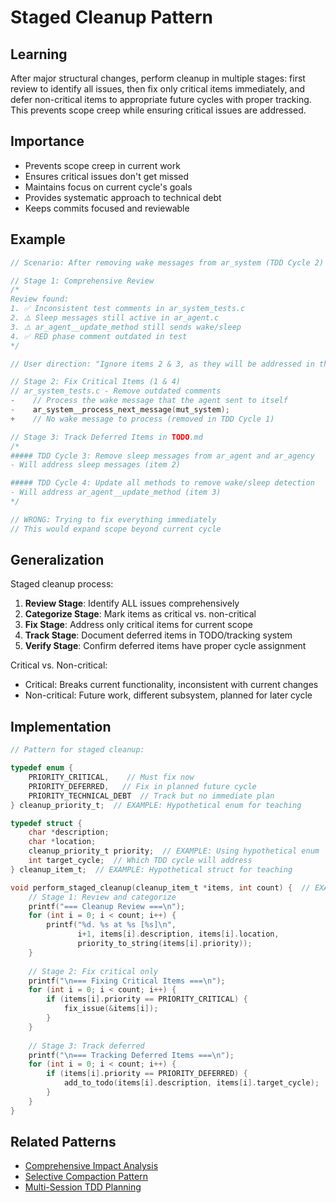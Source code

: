 # Staged Cleanup Pattern

## Learning
After major structural changes, perform cleanup in multiple stages: first review to identify all issues, then fix only critical items immediately, and defer non-critical items to appropriate future cycles with proper tracking. This prevents scope creep while ensuring critical issues are addressed.

## Importance
- Prevents scope creep in current work
- Ensures critical issues don't get missed
- Maintains focus on current cycle's goals
- Provides systematic approach to technical debt
- Keeps commits focused and reviewable

## Example
```c
// Scenario: After removing wake messages from ar_system (TDD Cycle 2)

// Stage 1: Comprehensive Review
/*
Review found:
1. ✅ Inconsistent test comments in ar_system_tests.c 
2. ⚠️ Sleep messages still active in ar_agent.c
3. ⚠️ ar_agent__update_method still sends wake/sleep
4. ✅ RED phase comment outdated in test
*/

// User direction: "Ignore items 2 & 3, as they will be addressed in the next cycles"

// Stage 2: Fix Critical Items (1 & 4)
// ar_system_tests.c - Remove outdated comments
-    // Process the wake message that the agent sent to itself
-    ar_system__process_next_message(mut_system);
+    // No wake message to process (removed in TDD Cycle 1)

// Stage 3: Track Deferred Items in TODO.md
/*
##### TDD Cycle 3: Remove sleep messages from ar_agent and ar_agency
- Will address sleep messages (item 2)

##### TDD Cycle 4: Update all methods to remove wake/sleep detection  
- Will address ar_agent__update_method (item 3)
*/

// WRONG: Trying to fix everything immediately
// This would expand scope beyond current cycle
```

## Generalization
Staged cleanup process:
1. **Review Stage**: Identify ALL issues comprehensively
2. **Categorize Stage**: Mark items as critical vs. non-critical
3. **Fix Stage**: Address only critical items for current scope
4. **Track Stage**: Document deferred items in TODO/tracking system
5. **Verify Stage**: Confirm deferred items have proper cycle assignment

Critical vs. Non-critical:
- Critical: Breaks current functionality, inconsistent with current changes
- Non-critical: Future work, different subsystem, planned for later cycle

## Implementation
```c
// Pattern for staged cleanup:

typedef enum {
    PRIORITY_CRITICAL,    // Must fix now
    PRIORITY_DEFERRED,   // Fix in planned future cycle
    PRIORITY_TECHNICAL_DEBT  // Track but no immediate plan
} cleanup_priority_t;  // EXAMPLE: Hypothetical enum for teaching

typedef struct {
    char *description;
    char *location;
    cleanup_priority_t priority;  // EXAMPLE: Using hypothetical enum
    int target_cycle;  // Which TDD cycle will address
} cleanup_item_t;  // EXAMPLE: Hypothetical struct for teaching

void perform_staged_cleanup(cleanup_item_t *items, int count) {  // EXAMPLE: Using hypothetical types
    // Stage 1: Review and categorize
    printf("=== Cleanup Review ===\n");
    for (int i = 0; i < count; i++) {
        printf("%d. %s at %s [%s]\n", 
               i+1, items[i].description, items[i].location,
               priority_to_string(items[i].priority));
    }
    
    // Stage 2: Fix critical only
    printf("\n=== Fixing Critical Items ===\n");
    for (int i = 0; i < count; i++) {
        if (items[i].priority == PRIORITY_CRITICAL) {
            fix_issue(&items[i]);
        }
    }
    
    // Stage 3: Track deferred
    printf("\n=== Tracking Deferred Items ===\n");
    for (int i = 0; i < count; i++) {
        if (items[i].priority == PRIORITY_DEFERRED) {
            add_to_todo(items[i].description, items[i].target_cycle);
        }
    }
}
```

## Related Patterns
- [Comprehensive Impact Analysis](comprehensive-impact-analysis.md)
- [Selective Compaction Pattern](selective-compaction-pattern.md)
- [Multi-Session TDD Planning](multi-session-tdd-planning.md)